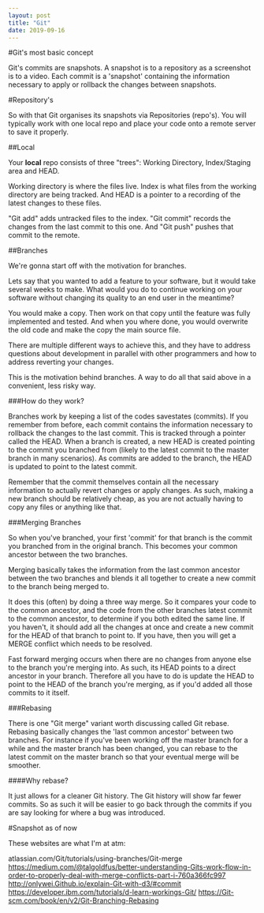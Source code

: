 ```yaml
---
layout: post
title: "Git"
date: 2019-09-16 
---
```


#Git's most basic concept

Git's commits are snapshots. A snapshot is to a repository as a screenshot is to a video. Each commit is a 'snapshot' containing the information necessary to apply or rollback the changes between snapshots.

#Repository's

So with that Git organises its snapshots via Repositories (repo's). You will typically work with one local repo and place your code onto a remote server to save it properly.

##Local

Your **local** repo consists of three "trees": Working Directory, Index/Staging area and HEAD.

Working directory is where the files live. Index is what files from the working directory are being tracked. And HEAD is a pointer to a recording of the latest changes to these files.

"Git add" adds untracked files to the index. "Git commit" records the changes from the last commit to this one. And "Git push" pushes that commit to the remote.

##Branches

We're gonna start off with the motivation for branches.

Lets say that you wanted to add a feature to your software, but it would take several weeks to make. What would you do to continue working on your software without changing its quality to an end user in the meantime?

You would make a copy. Then work on that copy until the feature was fully implemented and tested. And when you where done, you would overwrite the old code and make the copy the main source file.

There are multiple different ways to achieve this, and they have to address questions about development in parallel with other programmers and how to address reverting your changes.

This is the motivation behind branches. A way to do all that said above in a convenient, less risky way.

###How do they work?

Branches work by keeping a list of the codes savestates (commits). If you remember from before, each commit contains the information necessary to rollback the changes to the last commit. This is tracked through a pointer called the HEAD. When a branch is created, a new HEAD is created pointing to the commit you branched from (likely to the latest commit to the master branch in many scenarios). As commits are added to the branch, the HEAD is updated to point to the latest commit. 

Remember that the commit themselves contain all the necessary information to actually revert changes or apply changes. As such, making a new branch should be relatively cheap, as you are not actually having to copy any files or anything like that.

###Merging Branches

So when you've branched, your first 'commit' for that branch is the commit you branched from in the original branch.  This becomes your common ancestor between the two branches.

Merging basically takes the information from the last common ancestor between the two branches and blends it all together to create a new commit to the branch being merged to.

It does this (often) by doing a three way merge. So it compares your code to the common ancestor, and the code from the other branches latest commit to the common ancestor, to determine if you both edited the same line. If you haven't, it should add all the changes at once and create a new commit for the HEAD of that branch to point to. If you have, then you will get a MERGE conflict which needs to be resolved.

Fast forward merging occurs when there are no changes from anyone else to the branch you're merging into. As such, its HEAD points to a direct ancestor in your branch. Therefore all you have to do is update the HEAD to point to the HEAD of the branch you're merging, as if you'd added all those commits to it itself.

###Rebasing

There is one "Git merge" variant worth discussing called Git rebase. Rebasing basically changes the 'last common ancestor' between two branches. For instance if you've been working off the master branch for a while and the master branch has been changed, you can rebase to the latest commit on the master branch so that your eventual merge will be smoother.

####Why rebase?

It just allows for a cleaner Git history. The Git history will show far fewer commits. So as such it will be easier to go back through the commits if you are say looking for where a bug was introduced.

#Snapshot as of now

These websites are what I'm at atm:

atlassian.com/Git/tutorials/using-branches/Git-merge
https://medium.com/@talgoldfus/better-understanding-Gits-work-flow-in-order-to-properly-deal-with-merge-conflicts-part-i-760a366fc997
http://onlywei.Github.io/explain-Git-with-d3/#commit
https://developer.ibm.com/tutorials/d-learn-workings-Git/
https://Git-scm.com/book/en/v2/Git-Branching-Rebasing

